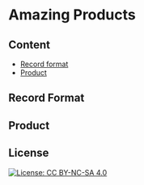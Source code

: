 # Amazing Products

## Content

- [Record format](#recordformat)
- [Product](#product)

## <h2 id="recordformat"> Record Format </h2>



## <h2 id="product"> Product </h2>









## License

[![License: CC BY-NC-SA 4.0](https://img.shields.io/badge/License-CC%20BY--NC--SA%204.0-lightgrey.svg)](https://creativecommons.org/licenses/by-nc-sa/4.0/)

